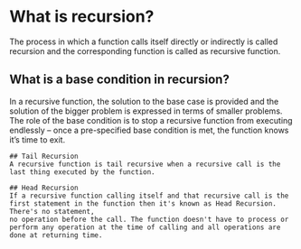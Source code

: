 # What is recursion?
The process in which a function calls itself directly or indirectly is called recursion and the corresponding function is called as recursive function.
  
  ## What is a base condition in recursion?
  In a recursive function, the solution to the base case is provided and the solution of the bigger problem is expressed in terms of smaller problems.
  The role of the base condition is to stop a recursive function from executing endlessly – once a pre-specified base condition is met, the function knows it’s time to exit.
    
    ## Tail Recursion
    A recursive function is tail recursive when a recursive call is the last thing executed by the function.
    
    ## Head Recursion
    If a recursive function calling itself and that recursive call is the first statement in the function then it's known as Head Recursion. There's no statement,
    no operation before the call. The function doesn't have to process or perform any operation at the time of calling and all operations are done at returning time.
    
